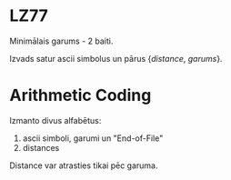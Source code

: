 # LZ77

Minimālais garums - 2 baiti.

Izvads satur ascii simbolus un pārus {*distance*, *garums*}.

# Arithmetic Coding

Izmanto divus alfabētus:
1. ascii simboli, garumi un "End-of-File"
2. distances

Distance var atrasties tikai pēc garuma.
